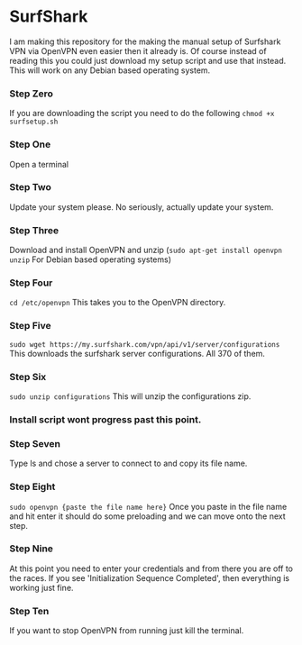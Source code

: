 # SurfShark

I am making this repository for the making the manual setup of Surfshark VPN via OpenVPN even easier then it already is.
Of course instead of reading this you could just download my setup script and use that instead. This will work on any Debian based operating system.

### Step Zero
If you are downloading the script you need to do the following ```chmod +x surfsetup.sh```

### Step One
Open a terminal

### Step Two
Update your system please. No seriously, actually update your system.

### Step Three
Download and install OpenVPN and unzip (```sudo apt-get install openvpn unzip``` For Debian based operating systems)

### Step Four
```cd /etc/openvpn``` This takes you to the OpenVPN directory.

### Step Five
```sudo wget https://my.surfshark.com/vpn/api/v1/server/configurations``` This downloads the surfshark server configurations. All 370 of them.

### Step Six
```sudo unzip configurations``` This will unzip the configurations zip. 

### Install script wont progress past this point.

### Step Seven
Type ls and chose a server to connect to and copy its file name.

### Step Eight
```sudo openvpn {paste the file name here}``` Once you paste in the file name and hit enter it should do some preloading and we can move onto the next step.

### Step Nine
At this point you need to enter your credentials and from there you are off to the races. If you see 'Initialization Sequence Completed',
then everything is working just fine.

### Step Ten
If you want to stop OpenVPN from running just kill the terminal. 

